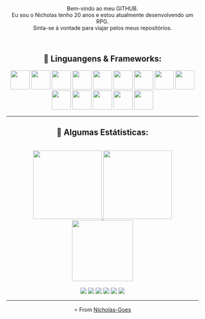 <br>

<div align="center" style="margin-top: 25px">
  <p style="margin-top: 25px; text-align: center">Bem-vindo ao meu GITHUB.
  <br>Eu sou o Nicholas tenho 20 anos e estou atualmente desenvolvendo um RPG.
  <br>Sinta-se à vontade para viajar pelos meus repositórios.
</p>  
  <br>

<div>

## 🌊 Linguangens & Frameworks:
<div align="center" style="display: inline_block;">
  <img width="50px" src="https://cdn.jsdelivr.net/gh/devicons/devicon/icons/html5/html5-original.svg"/>
  <img width="50px" src="https://cdn.jsdelivr.net/gh/devicons/devicon/icons/css3/css3-original.svg"/>
  <img width="50px" src="https://cdn.jsdelivr.net/gh/devicons/devicon/icons/javascript/javascript-plain.svg"/>
  <img width="50px" src="https://cdn.jsdelivr.net/gh/devicons/devicon/icons/bootstrap/bootstrap-plain.svg"/>
  <img width="50px" src="https://cdn.jsdelivr.net/gh/devicons/devicon/icons/kotlin/kotlin-original.svg" />
  <img width="50px" src="https://cdn.jsdelivr.net/gh/devicons/devicon/icons/dart/dart-original.svg" />
  <img width="50px" src="https://cdn.jsdelivr.net/gh/devicons/devicon/icons/flutter/flutter-original.svg" />
  <img width="50px" src="https://cdn.jsdelivr.net/gh/devicons/devicon/icons/spring/spring-original.svg"/>
  <img width="50px" src="https://cdn.jsdelivr.net/gh/devicons/devicon/icons/mysql/mysql-original.svg" />
  <img width="50px" src="https://cdn.jsdelivr.net/gh/devicons/devicon/icons/java/java-original.svg" />
  <img width="50px" src="https://cdn.jsdelivr.net/gh/devicons/devicon/icons/react/react-original.svg" />
  <img width="50px" src="https://cdn.jsdelivr.net/gh/devicons/devicon/icons/tailwindcss/tailwindcss-plain.svg" />
  <img width="50px" src="https://cdn.jsdelivr.net/gh/devicons/devicon/icons/php/php-plain.svg" />
  <img width="50px" src="https://cdn.jsdelivr.net/gh/devicons/devicon/icons/sass/sass-original.svg"/>
  
  
</div>
<hr>

 ## 🌊 Algumas Estátisticas:
 <div align="center"><br>
  <a href="https://github.com/Nicholas-Goes">
  <img height="180em" src="https://github-readme-stats.vercel.app/api?username=Nicholas-Goes&show_icons=true&bg_color=ffffff8&icon_color=EE4F6E&title_color=EE4F6E&hide_border=true&text_color=000000&locale=pt-br"/>
  <img height="180em" src="https://github-readme-stats.vercel.app/api/top-langs/?username=Nicholas-Goes&langs_count=7&bg_color=ffffff8&icon_color=EE4F6E&title_color=EE4F6E&hide_border=true&text_color=000000&locale=pt-br"/>
  <br>
  <img height="160em" src="https://github-readme-streak-stats.herokuapp.com?user=Nicholas-Goes&hide_border=true&date_format=M%20j%5B%2C%20Y%5D&ring=EE4F6E&background=FFFFFF&fire=EE4F6E&currStreakLabel=EE4F6E"/>

</div><br>
  
<div align="center" style="display: inline_block">
    <a href="https://www.linkedin.com/in/nicholasgoes" target="_blank"><img src="https://img.shields.io/badge/LinkedIn-0077B5?style=for-the-badge&logo=linkedin&logoColor=white" target="_blank"></a> 
    <a href="https://www.instagram.com/nicholasfgoes" target="_blank"><img src="https://img.shields.io/badge/Instagram-E4405F?style=for-the-badge&logo=instagram&logoColor=white" target="_blank"></a>
    <a href="https://twitter.com/NicholasGoes"><img src="https://img.shields.io/badge/Twitter-%23039BE5?style=for-the-badge&logo=twitter&logoColor=white" target="_blank"></a>
    <a href="https://www.facebook.com/GoesNicholas"><img src="https://img.shields.io/badge/Facebook-1877F2?style=for-the-badge&logo=facebook&logoColor=white" target="_blank"></a>
    <a href="https://myanimelist.net/profile/Nicholas_Goes"><img src="https://img.shields.io/badge/Myanimelist-2E51A2?style=for-the-badge&logo=myanimelist&logoColor=white" target="_blank"></a>
    <a href = "mailto:nicholasfernandesdegoes@gmail.com"><img src="https://img.shields.io/badge/Gmail-D14836?style=for-the-badge&logo=gmail&logoColor=white" target="_blank"></a>
 </div>
 <hr>

<div>

⭐️ From [Nicholas-Goes](https://github.com/Nicholas-Goes)
